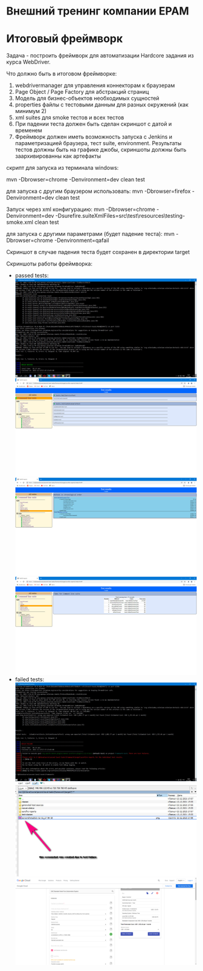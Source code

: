 # Внешний тренинг компании EPAM 
# Итоговый фреймворк
  
Задача - построить фреймворк для автоматизации Hardcore задания из курса WebDriver.

Что должно быть в итоговом фреймворке:

1. webdrivermanager для управления коннекторам к браузерам
2. Page Object / Page Factory для абстракций страниц
3. Модель для бизнес-объектов необходимых сущностей
4. properties файлы с тестовыми данным для разных окружений (как минимум 2)
5. xml suites для smoke тестов и всех тестов
6. При падении теста должен быть сделан скриншот с датой и временем
7. Фреймворк должен иметь возможность запуска с Jenkins и параметризацией браузера, тест suite, environment. Результаты тестов должны быть на графике джобы, скриншоты должны быть заархивированны как артефакты   

скрипт для запуска из терминала windows:

mvn -Dbrowser=chrome -Denvironment=dev clean test

для запуска с другим браузером использовать:
mvn -Dbrowser=firefox -Denvironment=dev clean test

Запуск через xml конфигурацию:
mvn -Dbrowser=chrome -Denvironment=dev -Dsurefire.suiteXmlFiles=src\test\resources\testing-smoke.xml clean test

для запуска с другими параметрами (будет падение теста):
mvn -Dbrowser=chrome -Denvironment=qafail

Скриншот в случае падения теста будет сохранен в директории target

Скриншоты работы фреймворка:
* passed tests:
![тесты пройдены](img/console-ok.jpg)    
![тесты пройдены. репорт 1](img/TestNgReport1.jpg)   
![тесты пройдены репорт 2](img/TestNgReport2.jpg)
![тесты пройдены репорт 3](img/TestNgReport3.jpg)   
* failed tests: 
![тест провален](img/console-not-ok.jpg)
![тест провален](img/TestFalureScreenshot1.jpg)
![провал теста сам скриншот, сгенерированный фреймворком](img/screenshots2021-12-13_17-56-18.png)







